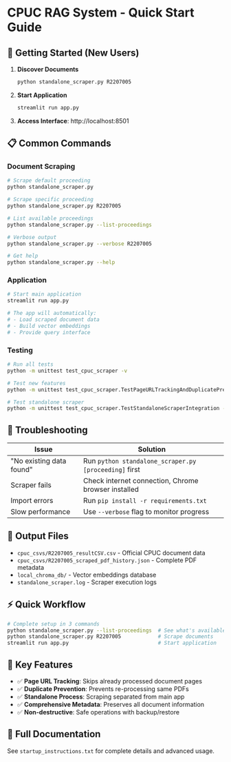 # CPUC RAG System - Quick Start Guide

## 🚀 Getting Started (New Users)

1. **Discover Documents**
   ```bash
   python standalone_scraper.py R2207005
   ```

2. **Start Application**
   ```bash
   streamlit run app.py
   ```

3. **Access Interface**: http://localhost:8501

## 📋 Common Commands

### Document Scraping
```bash
# Scrape default proceeding
python standalone_scraper.py

# Scrape specific proceeding  
python standalone_scraper.py R2207005

# List available proceedings
python standalone_scraper.py --list-proceedings

# Verbose output
python standalone_scraper.py --verbose R2207005

# Get help
python standalone_scraper.py --help
```

### Application
```bash
# Start main application
streamlit run app.py

# The app will automatically:
# - Load scraped document data
# - Build vector embeddings  
# - Provide query interface
```

### Testing
```bash
# Run all tests
python -m unittest test_cpuc_scraper -v

# Test new features
python -m unittest test_cpuc_scraper.TestPageURLTrackingAndDuplicatePrevention -v

# Test standalone scraper
python -m unittest test_cpuc_scraper.TestStandaloneScraperIntegration -v
```

## 🔧 Troubleshooting

| Issue | Solution |
|-------|----------|
| "No existing data found" | Run `python standalone_scraper.py [proceeding]` first |
| Scraper fails | Check internet connection, Chrome browser installed |
| Import errors | Run `pip install -r requirements.txt` |
| Slow performance | Use `--verbose` flag to monitor progress |

## 📁 Output Files

- `cpuc_csvs/R2207005_resultCSV.csv` - Official CPUC document data
- `cpuc_csvs/R2207005_scraped_pdf_history.json` - Complete PDF metadata
- `local_chroma_db/` - Vector embeddings database
- `standalone_scraper.log` - Scraper execution logs

## ⚡ Quick Workflow

```bash
# Complete setup in 3 commands
python standalone_scraper.py --list-proceedings  # See what's available
python standalone_scraper.py R2207005            # Scrape documents  
streamlit run app.py                             # Start application
```

## 🎯 Key Features

- ✅ **Page URL Tracking**: Skips already processed document pages
- ✅ **Duplicate Prevention**: Prevents re-processing same PDFs
- ✅ **Standalone Process**: Scraping separated from main app
- ✅ **Comprehensive Metadata**: Preserves all document information
- ✅ **Non-destructive**: Safe operations with backup/restore

## 📖 Full Documentation

See `startup_instructions.txt` for complete details and advanced usage.